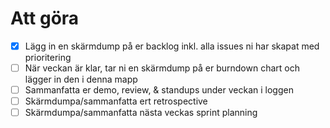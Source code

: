 # Att göra

- [X] Lägg in en skärmdump på er backlog inkl. alla issues ni har skapat med prioritering
- [ ] När veckan är klar, tar ni en skärmdump på er burndown chart och lägger in den i denna mapp
- [ ] Sammanfatta er demo, review, & standups under veckan i loggen
- [ ] Skärmdumpa/sammanfatta ert retrospective
- [ ] Skärmdumpa/sammanfatta nästa veckas sprint planning